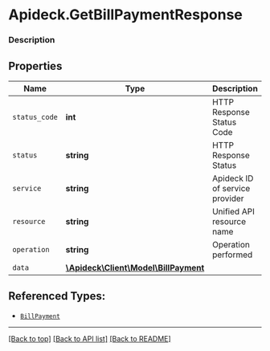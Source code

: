 # Apideck.GetBillPaymentResponse

### Description

## Properties
Name | Type | Description | Notes
------------ | ------------- | ------------- | -------------
`status_code` | **int** | HTTP Response Status Code | 
`status` | **string** | HTTP Response Status | 
`service` | **string** | Apideck ID of service provider | 
`resource` | **string** | Unified API resource name | 
`operation` | **string** | Operation performed | 
`data` | [**\Apideck\Client\Model\BillPayment**](BillPayment.md) |  | 





## Referenced Types:





* [`BillPayment`](BillPayment.md)

---

[[Back to top]](#) [[Back to API list]](../../../../README.md#documentation-for-api-endpoints) [[Back to README]](../../../../README.md)


